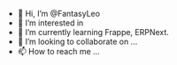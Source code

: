- 👋 Hi, I’m @FantasyLeo
- 👀 I’m interested in 
- 🌱 I’m currently learning Frappe, ERPNext.
- 💞️ I’m looking to collaborate on ...
- 📫 How to reach me ...

<!---
FantasyLeo/FantasyLeo is a ✨ special ✨ repository because its `README.md` (this file) appears on your GitHub profile.
You can click the Preview link to take a look at your changes.
--->
